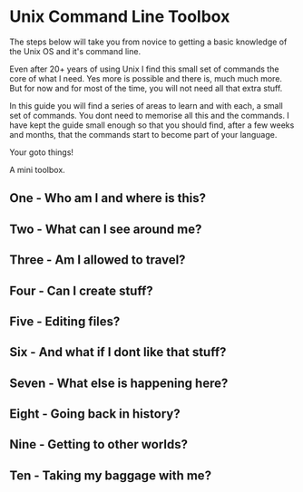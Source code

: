 # Unix Command Line Toolbox
The steps below will take you from novice to getting a basic knowledge of the Unix OS and it's command line.

Even after 20+ years of using Unix I find this small set of commands the core of what I need. Yes more is possible and there is, much much more. But for now and for most of the time, you will not need all that extra stuff.

In this guide you will find a series of areas to learn and with each, a small set of commands. You dont need to memorise all this and the commands. I have kept the guide small enough so that you should find, after a few weeks and months, that the commands start to become part of your language.

Your goto things!

A mini toolbox.


## One - Who am I and where is this?

## Two - What can I see around me?

## Three - Am I allowed to travel?

## Four - Can I create stuff?

## Five - Editing files?

## Six - And what if I dont like that stuff?

## Seven - What else is happening here?

## Eight - Going back in history?

## Nine - Getting to other worlds?

## Ten - Taking my baggage with me?

